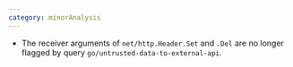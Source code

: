 ```yaml
---
category: minorAnalysis
---
```

* The receiver arguments of `net/http.Header.Set` and `.Del` are no longer flagged by query `go/untrusted-data-to-external-api`.
